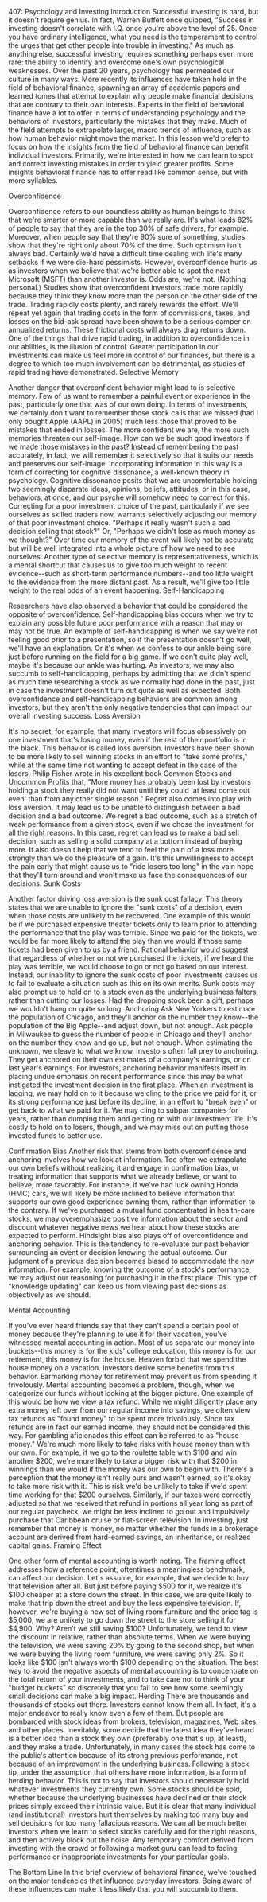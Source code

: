 407: Psychology and Investing
Introduction
Successful investing is hard, but it doesn't require genius. In fact, Warren Buffett once quipped, "Success in investing doesn't correlate with I.Q. once you're above the level of 25. Once you have ordinary intelligence, what you need is the temperament to control the urges that get other people into trouble in investing." As much as anything else, successful investing requires something perhaps even more rare: the ability to identify and overcome one's own psychological weaknesses.
Over the past 20 years, psychology has permeated our culture in many ways. More recently its influences have taken hold in the field of behavioral finance, spawning an array of academic papers and learned tomes that attempt to explain why people make financial decisions that are contrary to their own interests.
Experts in the field of behavioral finance have a lot to offer in terms of understanding psychology and the behaviors of investors, particularly the mistakes that they make. Much of the field attempts to extrapolate larger, macro trends of influence, such as how human behavior might move the market.
In this lesson we'd prefer to focus on how the insights from the field of behavioral finance can benefit individual investors. Primarily, we're interested in how we can learn to spot and correct investing mistakes in order to yield greater profits.
Some insights behavioral finance has to offer read like common sense, but with more syllables.

Overconfidence

Overconfidence refers to our boundless ability as human beings to think that we're smarter or more capable than we really are. It's what leads 82% of people to say that they are in the top 30% of safe drivers, for example.  Moreover, when people say that they're 90% sure of something, studies show that they're right only about 70% of the time. Such optimism isn't always bad. Certainly we'd have a difficult time dealing with life's many setbacks if we were die-hard pessimists.
However, overconfidence hurts us as investors when we believe that we're better able to spot the next Microsoft (MSFT) than another investor is. Odds are, we're not. (Nothing personal.)
Studies show that overconfident investors trade more rapidly because they think they know more than the person on the other side of the trade. Trading rapidly costs plenty, and rarely rewards the effort. We'll repeat yet again that trading costs in the form of commissions, taxes, and losses on the bid-ask spread have been shown to be a serious damper on annualized returns. These frictional costs will always drag returns down.
One of the things that drive rapid trading, in addition to overconfidence in our abilities, is the illusion of control. Greater participation in our investments can make us feel more in control of our finances, but there is a degree to which too much involvement can be detrimental, as studies of rapid trading have demonstrated.
Selective Memory

Another danger that overconfident behavior might lead to is selective memory. Few of us want to remember a painful event or experience in the past, particularly one that was of our own doing. In terms of investments, we certainly don't want to remember those stock calls that we missed (had I only bought Apple (AAPL) in 2005) much less those that proved to be mistakes that ended in losses.
The more confident we are, the more such memories threaten our self-image. How can we be such good investors if we made those mistakes in the past? Instead of remembering the past accurately, in fact, we will remember it selectively so that it suits our needs and preserves our self-image.
Incorporating information in this way is a form of correcting for cognitive dissonance, a well-known theory in psychology. Cognitive dissonance posits that we are uncomfortable holding two seemingly disparate ideas, opinions, beliefs, attitudes, or in this case, behaviors, at once, and our psyche will somehow need to correct for this.
Correcting for a poor investment choice of the past, particularly if we see ourselves as skilled traders now, warrants selectively adjusting our memory of that poor investment choice. "Perhaps it really wasn't such a bad decision selling that stock?" Or, "Perhaps we didn't lose as much money as we thought?" Over time our memory of the event will likely not be accurate but will be well integrated into a whole picture of how we need to see ourselves.
Another type of selective memory is representativeness, which is a mental shortcut that causes us to give too much weight to recent evidence--such as short-term performance numbers--and too little weight to the evidence from the more distant past. As a result, we'll give too little weight to the real odds of an event happening.
Self-Handicapping

Researchers have also observed a behavior that could be considered the opposite of overconfidence. Self-handicapping bias occurs when we try to explain any possible future poor performance with a reason that may or may not be true.
An example of self-handicapping is when we say we're not feeling good prior to a presentation, so if the presentation doesn't go well, we'll have an explanation. Or it's when we confess to our ankle being sore just before running on the field for a big game. If we don't quite play well, maybe it's because our ankle was hurting.
As investors, we may also succumb to self-handicapping, perhaps by admitting that we didn't spend as much time researching a stock as we normally had done in the past, just in case the investment doesn't turn out quite as well as expected. Both overconfidence and self-handicapping behaviors are common among investors, but they aren't the only negative tendencies that can impact our overall investing success.
Loss Aversion

It's no secret, for example, that many investors will focus obsessively on one investment that's losing money, even if the rest of their portfolio is in the black. This behavior is called loss aversion.
Investors have been shown to be more likely to sell winning stocks in an effort to "take some profits," while at the same time not wanting to accept defeat in the case of the losers. Philip Fisher wrote in his excellent book Common Stocks and Uncommon Profits that, "More money has probably been lost by investors holding a stock they really did not want until they could 'at least come out even' than from any other single reason."
Regret also comes into play with loss aversion. It may lead us to be unable to distinguish between a bad decision and a bad outcome. We regret a bad outcome, such as a stretch of weak performance from a given stock, even if we chose the investment for all the right reasons. In this case, regret can lead us to make a bad sell decision, such as selling a solid company at a bottom instead of buying more.
It also doesn't help that we tend to feel the pain of a loss more strongly than we do the pleasure of a gain. It's this unwillingness to accept the pain early that might cause us to "ride losers too long" in the vain hope that they'll turn around and won't make us face the consequences of our decisions.
Sunk Costs

Another factor driving loss aversion is the sunk cost fallacy. This theory states that we are unable to ignore the "sunk costs" of a decision, even when those costs are unlikely to be recovered.
One example of this would be if we purchased expensive theater tickets only to learn prior to attending the performance that the play was terrible. Since we paid for the tickets, we would be far more likely to attend the play than we would if those same tickets had been given to us by a friend. Rational behavior would suggest that regardless of whether or not we purchased the tickets, if we heard the play was terrible, we would choose to go or not go based on our interest. Instead, our inability to ignore the sunk costs of poor investments causes us to fail to evaluate a situation such as this on its own merits. Sunk costs may also prompt us to hold on to a stock even as the underlying business falters, rather than cutting our losses. Had the dropping stock been a gift, perhaps we wouldn't hang on quite so long.
Anchoring
Ask New Yorkers to estimate the population of Chicago, and they'll anchor on the number they know--the population of the Big Apple--and adjust down, but not enough. Ask people in Milwaukee to guess the number of people in Chicago and they'll anchor on the number they know and go up, but not enough. When estimating the unknown, we cleave to what we know.
Investors often fall prey to anchoring. They get anchored on their own estimates of a company's earnings, or on last year's earnings. For investors, anchoring behavior manifests itself in placing undue emphasis on recent performance since this may be what instigated the investment decision in the first place.
When an investment is lagging, we may hold on to it because we cling to the price we paid for it, or its strong performance just before its decline, in an effort to "break even" or get back to what we paid for it. We may cling to subpar companies for years, rather than dumping them and getting on with our investment life. It's costly to hold on to losers, though, and we may miss out on putting those invested funds to better use.

Confirmation Bias
Another risk that stems from both overconfidence and anchoring involves how we look at information. Too often we extrapolate our own beliefs without realizing it and engage in confirmation bias, or treating information that supports what we already believe, or want to believe, more favorably.
For instance, if we've had luck owning Honda (HMC) cars, we will likely be more inclined to believe information that supports our own good experience owning them, rather than information to the contrary. If we've purchased a mutual fund concentrated in health-care stocks, we may overemphasize positive information about the sector and discount whatever negative news we hear about how these stocks are expected to perform.
Hindsight bias also plays off of overconfidence and anchoring behavior. This is the tendency to re-evaluate our past behavior surrounding an event or decision knowing the actual outcome. Our judgment of a previous decision becomes biased to accommodate the new information. For example, knowing the outcome of a stock's performance, we may adjust our reasoning for purchasing it in the first place. This type of "knowledge updating" can keep us from viewing past decisions as objectively as we should.

Mental Accounting

If you've ever heard friends say that they can't spend a certain pool of money because they're planning to use it for their vacation, you've witnessed mental accounting in action. Most of us separate our money into buckets--this money is for the kids' college education, this money is for our retirement, this money is for the house. Heaven forbid that we spend the house money on a vacation.
Investors derive some benefits from this behavior. Earmarking money for retirement may prevent us from spending it frivolously. Mental accounting becomes a problem, though, when we categorize our funds without looking at the bigger picture. One example of this would be how we view a tax refund. While we might diligently place any extra money left over from our regular income into savings, we often view tax refunds as "found money" to be spent more frivolously. Since tax refunds are in fact our earned income, they should not be considered this way.
For gambling aficionados this effect can be referred to as "house money." We're much more likely to take risks with house money than with our own. For example, if we go to the roulette table with $100 and win another $200, we're more likely to take a bigger risk with that $200 in winnings than we would if the money was our own to begin with. There's a perception that the money isn't really ours and wasn't earned, so it's okay to take more risk with it. This is risk we'd be unlikely to take if we'd spent time working for that $200 ourselves.
Similarly, if our taxes were correctly adjusted so that we received that refund in portions all year long as part of our regular paycheck, we might be less inclined to go out and impulsively purchase that Caribbean cruise or flat-screen television.
In investing, just remember that money is money, no matter whether the funds in a brokerage account are derived from hard-earned savings, an inheritance, or realized capital gains.
Framing Effect

One other form of mental accounting is worth noting. The framing effect addresses how a reference point, oftentimes a meaningless benchmark, can affect our decision.
Let's assume, for example, that we decide to buy that television after all. But just before paying $500 for it, we realize it's $100 cheaper at a store down the street. In this case, we are quite likely to make that trip down the street and buy the less expensive television. If, however, we're buying a new set of living room furniture and the price tag is $5,000, we are unlikely to go down the street to the store selling it for $4,900. Why? Aren't we still saving $100?
Unfortunately, we tend to view the discount in relative, rather than absolute terms. When we were buying the television, we were saving 20% by going to the second shop, but when we were buying the living room furniture, we were saving only 2%. So it looks like $100 isn't always worth $100 depending on the situation.
The best way to avoid the negative aspects of mental accounting is to concentrate on the total return of your investments, and to take care not to think of your "budget buckets" so discretely that you fail to see how some seemingly small decisions can make a big impact.
Herding
There are thousands and thousands of stocks out there. Investors cannot know them all. In fact, it's a major endeavor to really know even a few of them. But people are bombarded with stock ideas from brokers, television, magazines, Web sites, and other places. Inevitably, some decide that the latest idea they've heard is a better idea than a stock they own (preferably one that's up, at least), and they make a trade.
Unfortunately, in many cases the stock has come to the public's attention because of its strong previous performance, not because of an improvement in the underlying business. Following a stock tip, under the assumption that others have more information, is a form of herding behavior.
This is not to say that investors should necessarily hold whatever investments they currently own. Some stocks should be sold, whether because the underlying businesses have declined or their stock prices simply exceed their intrinsic value. But it is clear that many individual (and institutional) investors hurt themselves by making too many buy and sell decisions for too many fallacious reasons. We can all be much better investors when we learn to select stocks carefully and for the right reasons, and then actively block out the noise. Any temporary comfort derived from investing with the crowd or following a market guru can lead to fading performance or inappropriate investments for your particular goals.

The Bottom Line
In this brief overview of behavioral finance, we've touched on the major tendencies that influence everyday investors. Being aware of these influences can make it less likely that you will succumb to them.

